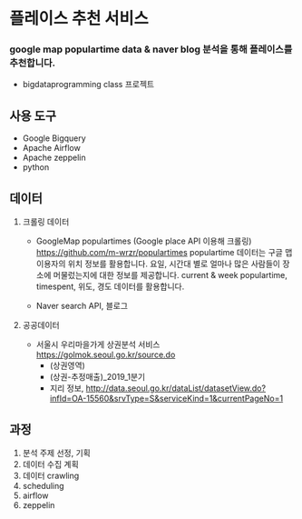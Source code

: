 # 플레이스 추천 서비스 
### google map populartime data & naver blog 분석을 통해 플레이스를 추천합니다. 
- bigdataprogramming class 프로젝트

## 사용 도구
- Google Bigquery
- Apache Airflow
- Apache zeppelin
- python

## 데이터
1. 크롤링 데이터
    - GoogleMap populartimes (Google place API 이용해 크롤링) 
    https://github.com/m-wrzr/populartimes
    populartime 데이터는 구글 맵 이용자의 위치 정보를 활용합니다. 요일, 시간대 별로 얼마나 많은 사람들이 장소에 머물렀는지에 대한 정보를 제공합니다.
    current & week populartime, timespent, 위도, 경도 데이터를 활용합니다.

    - Naver search API, 블로그

2. 공공데이터
    - 서울시 우리마을가게 상권분석 서비스
    https://golmok.seoul.go.kr/source.do
        - (상권영역)
        - (상권-추정매출)_2019_1분기
        - 지리 정보, http://data.seoul.go.kr/dataList/datasetView.do?infId=OA-15560&srvType=S&serviceKind=1&currentPageNo=1



## 과정
1. 분석 주제 선정, 기획
2. 데이터 수집 계획
3. 데이터 crawling
4. scheduling
5. airflow
6. zeppelin